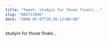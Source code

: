 ```yaml
---
title: "tweet: studyin for those finals..."
slug: "805731046"
date: "2008-05-07T18:38:12+00:00"
---
```

studyin for those finals...